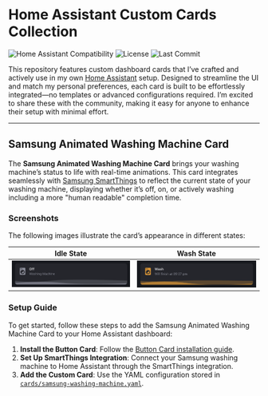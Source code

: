 # Home Assistant Custom Cards Collection

![Home Assistant Compatibility](https://img.shields.io/badge/Home%20Assistant-2024.10.4+-blue)
![License](https://img.shields.io/github/license/alexwhin/home-assistant-cards)
![Last Commit](https://img.shields.io/github/last-commit/alexwhin/home-assistant-cards)

This repository features custom dashboard cards that I’ve crafted and actively use in my own [Home Assistant](https://www.home-assistant.io/) setup. Designed to streamline the UI and match my personal preferences, each card is built to be effortlessly integrated—no templates or advanced configurations required. I’m excited to share these with the community, making it easy for anyone to enhance their setup with minimal effort.

---

## Samsung Animated Washing Machine Card

The **Samsung Animated Washing Machine Card** brings your washing machine’s status to life with real-time animations. This card integrates seamlessly with [Samsung SmartThings](https://www.home-assistant.io/integrations/smartthings/) to reflect the current state of your washing machine, displaying whether it’s off, on, or actively washing including a more "human readable" completion time.

### Screenshots

The following images illustrate the card’s appearance in different states:

| Idle State                                    | Wash State                                      |
| --------------------------------------------- | ----------------------------------------------- |
| ![Off State](cards/screenshots/off-state.png) | ![Wash State](cards/screenshots/wash-state.png) |

### Setup Guide

To get started, follow these steps to add the Samsung Animated Washing Machine Card to your Home Assistant dashboard:

1. **Install the Button Card**: Follow the [Button Card installation guide](https://github.com/custom-cards/button-card).
2. **Set Up SmartThings Integration**: Connect your Samsung washing machine to Home Assistant through the SmartThings integration.
3. **Add the Custom Card**: Use the YAML configuration stored in [`cards/samsung-washing-machine.yaml`](cards/samsung-washing-machine.yaml).
